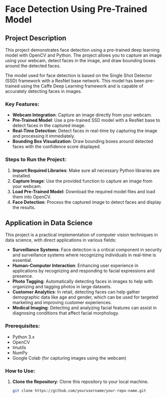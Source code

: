 # Face Detection Using Pre-Trained Model

## Project Description

This project demonstrates face detection using a pre-trained deep learning model with OpenCV and Python. The project allows you to capture an image using your webcam, detect faces in the image, and draw bounding boxes around the detected faces.

The model used for face detection is based on the Single Shot Detector (SSD) framework with a ResNet base network. This model has been pre-trained using the Caffe Deep Learning framework and is capable of accurately detecting faces in images.

### Key Features:
- **Webcam Integration**: Capture an image directly from your webcam.
- **Pre-Trained Model**: Use a pre-trained SSD model with a ResNet base to detect faces in the captured image.
- **Real-Time Detection**: Detect faces in real-time by capturing the image and processing it immediately.
- **Bounding Box Visualization**: Draw bounding boxes around detected faces with the confidence score displayed.

### Steps to Run the Project:
1. **Import Required Libraries**: Make sure all necessary Python libraries are installed.
2. **Capture Image**: Use the provided function to capture an image from your webcam.
3. **Load Pre-Trained Model**: Download the required model files and load them into OpenCV.
4. **Face Detection**: Process the captured image to detect faces and display the results.

## Application in Data Science

This project is a practical implementation of computer vision techniques in data science, with direct applications in various fields:

- **Surveillance Systems**: Face detection is a critical component in security and surveillance systems where recognizing individuals in real-time is essential.
- **Human-Computer Interaction**: Enhancing user experience in applications by recognizing and responding to facial expressions and presence.
- **Photo Tagging**: Automatically detecting faces in images to help with organizing and tagging photos in large datasets.
- **Customer Analytics**: In retail, detecting faces can help gather demographic data like age and gender, which can be used for targeted marketing and improving customer experiences.
- **Medical Imaging**: Detecting and analyzing facial features can assist in diagnosing conditions that affect facial morphology.

### Prerequisites:
- Python 3.x
- OpenCV
- Imutils
- NumPy
- Google Colab (for capturing images using the webcam)

### How to Use:
1. **Clone the Repository**: Clone this repository to your local machine.
   ```bash
   git clone https://github.com/yourusername/your-repo-name.git
